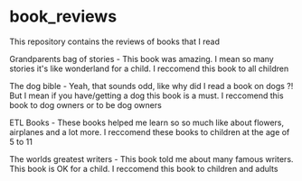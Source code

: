 # book_reviews
This repository contains the reviews of books that I read

Grandparents bag of stories - This book was amazing. I mean so many stories it's like wonderland for a child. I reccomend this book to all children 

The dog bible - Yeah, that sounds odd, like why did I read a book on dogs ?! But I mean if you have/getting a dog this book is a must. I reccomend this book to dog owners or to be dog owners 

ETL Books - These books helped me learn so so much like about flowers, airplanes and a lot more. I reccomend these books to children at the age of 5 to 11

The worlds greatest writers - This book told me about many famous writers. This book is OK for a child. I reccomend this book to children and adults 
